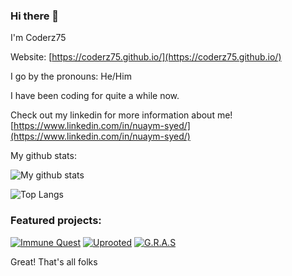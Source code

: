 ### Hi there 👋

I'm Coderz75

Website: [https://coderz75.github.io/](https://coderz75.github.io/)

I go by the pronouns: He/Him

I have been coding for quite a while now.

Check out my linkedin for more information about me! [https://www.linkedin.com/in/nuaym-syed/](https://www.linkedin.com/in/nuaym-syed/)

My github stats: 

![My github stats](https://github-readme-stats.vercel.app/api?username=Coderz75&hide=issues&theme=radical&show_icons=true&count_private=true&include_all_commits=true&line_height=24.5&hide_border=true)

![Top Langs](https://github-readme-stats.vercel.app/api/top-langs/?username=Coderz75&layout=compact&theme=radical)

  

### Featured projects:

[![Immune Quest](https://github-readme-stats.vercel.app/api/pin/?username=Coderz75&repo=IPC-Winter-Hackathon&theme=radical)](https://github.com/Coderz75/IPC-Winter-Hackathon)
[![Uprooted](https://github-readme-stats.vercel.app/api/pin/?username=Coderz75&repo=IPC-WINTER-HACKATHON-2025&theme=radical)](https://github.com/Coderz75/IPC-WINTER-HACKATHON-02025)
[![G.R.A.S](https://github-readme-stats.vercel.app/api/pin/?username=hongyiRen2009&repo=Terrain-Generator-With-Raycasting&theme=radical)]([https://github.com/Coderz75/IPC-Winter-Hackathon](https://github.com/hongyiRen2009/Terrain-Generator-With-Raycasting/))

Great! That's all folks
